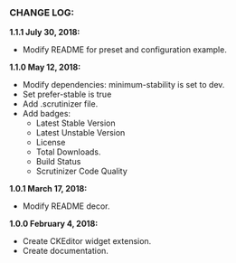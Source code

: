 ### CHANGE LOG:

**1.1.1 July 30, 2018:**
- Modify README for preset and configuration example.

**1.1.0 May 12, 2018:**
- Modify dependencies: minimum-stability is set to dev.
- Set prefer-stable is true
- Add .scrutinizer file.
- Add badges:
    - Latest Stable Version
    - Latest Unstable Version
    - License
    - Total Downloads.
    - Build Status
    - Scrutinizer Code Quality

**1.0.1 March 17, 2018:**
- Modify README decor.

**1.0.0 February 4, 2018:**
- Create CKEditor widget extension.
- Create documentation.
